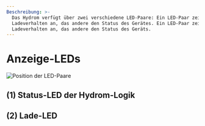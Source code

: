```yaml
---
Beschreibung: >-
  Das Hydrom verfügt über zwei verschiedene LED-Paare: Ein LED-Paar zeigt das
  Ladeverhalten an, das andere den Status des Gerätes. Ein LED-Paar zeigt das
  Ladeverhalten an, das andere den Status des Geräts.
---
```


# Anzeige-LEDs

![Position der LED-Paare](../.gitbook/assets/LEDsPosition.png)

## (1) Status-LED der Hydrom-Logik


## (2) Lade-LED
